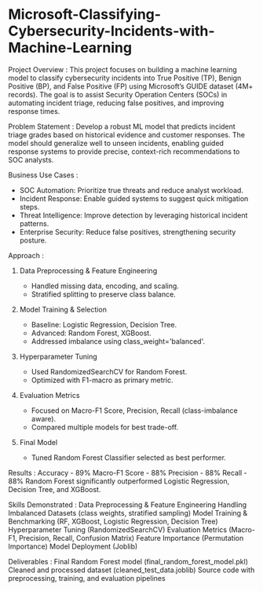 # Microsoft-Classifying-Cybersecurity-Incidents-with-Machine-Learning

Project Overview :
This project focuses on building a machine learning model to classify cybersecurity incidents into True Positive (TP), Benign Positive (BP), and False Positive (FP) using Microsoft’s GUIDE dataset (4M+ records). The goal is to assist Security Operation Centers (SOCs) in automating incident triage, reducing false positives, and improving response times.

Problem Statement :
Develop a robust ML model that predicts incident triage grades based on historical evidence and customer responses. The model should generalize well to unseen incidents, enabling guided response systems to provide precise, context-rich recommendations to SOC analysts.

Business Use Cases :
- SOC Automation: Prioritize true threats and reduce analyst workload.
- Incident Response: Enable guided systems to suggest quick mitigation steps.
- Threat Intelligence: Improve detection by leveraging historical incident patterns.
- Enterprise Security: Reduce false positives, strengthening security posture.

Approach :
1. Data Preprocessing & Feature Engineering
   - Handled missing data, encoding, and scaling.
   - Stratified splitting to preserve class balance.

2. Model Training & Selection
   - Baseline: Logistic Regression, Decision Tree.
   - Advanced: Random Forest, XGBoost.
   - Addressed imbalance using class_weight='balanced'.

3. Hyperparameter Tuning
   - Used RandomizedSearchCV for Random Forest.
   - Optimized with F1-macro as primary metric.

4. Evaluation Metrics
   - Focused on Macro-F1 Score, Precision, Recall (class-imbalance aware).
   - Compared multiple models for best trade-off.

5. Final Model
   - Tuned Random Forest Classifier selected as best performer.

Results :
Accuracy - 89%
Macro-F1 Score - 88%
Precision - 88%
Recall - 88%
Random Forest significantly outperformed Logistic Regression, Decision Tree, and XGBoost.

Skills Demonstrated :
Data Preprocessing & Feature Engineering
Handling Imbalanced Datasets (class weights, stratified sampling)
Model Training & Benchmarking (RF, XGBoost, Logistic Regression, Decision Tree)
Hyperparameter Tuning (RandomizedSearchCV)
Evaluation Metrics (Macro-F1, Precision, Recall, Confusion Matrix)
Feature Importance (Permutation Importance)
Model Deployment (Joblib)

Deliverables :
Final Random Forest model (final_random_forest_model.pkl)
Cleaned and processed dataset (cleaned_test_data.joblib)
Source code with preprocessing, training, and evaluation pipelines
